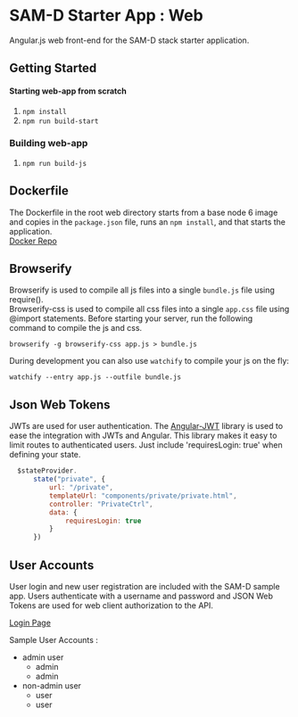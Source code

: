 # SAM-D Starter App : Web

Angular.js web front-end for the SAM-D stack starter application. 

## Getting Started

#### Starting web-app from scratch
1. `npm install`
1. `npm run build-start`

### Building web-app 
1. `npm run build-js`

## Dockerfile
The Dockerfile in the root web directory starts from a base node 6 image and copies in the `package.json`
file, runs an `npm install`, and that starts the application.  
[Docker Repo](https://hub.docker.com/r/afabian/samd-web/) 

## Browserify
Browserify is used to compile all js files into a single `bundle.js` file using require().   
Browserify-css is used to compile all css files into a single `app.css` file using @import statements.
Before starting your server, run the following command to compile the js and css. 

`browserify -g browserify-css app.js > bundle.js`

During development you can also use `watchify` to compile your js on the fly:

`watchify --entry app.js --outfile bundle.js`


## Json Web Tokens
JWTs are used for user authentication. The [Angular-JWT](https://github.com/auth0/angular-jwt) library is used to ease the integration with JWTs and Angular. 
This library makes it easy to limit routes to authenticated users. Just include 'requiresLogin: true' when defining your state.

```js
  $stateProvider.
      state("private", {
          url: "/private",
          templateUrl: "components/private/private.html",
          controller: "PrivateCtrl",
          data: {
              requiresLogin: true
          }
      })
```

## User Accounts
User login and new user registration are included with the SAM-D sample app. Users authenticate with a username and password and JSON Web Tokens are used for web client authorization to the API.

[Login Page](http://samd.alexfabian.net/#!/login)  

Sample User Accounts : 
- admin user
    - admin
    - admin
- non-admin user
    - user
    - user
